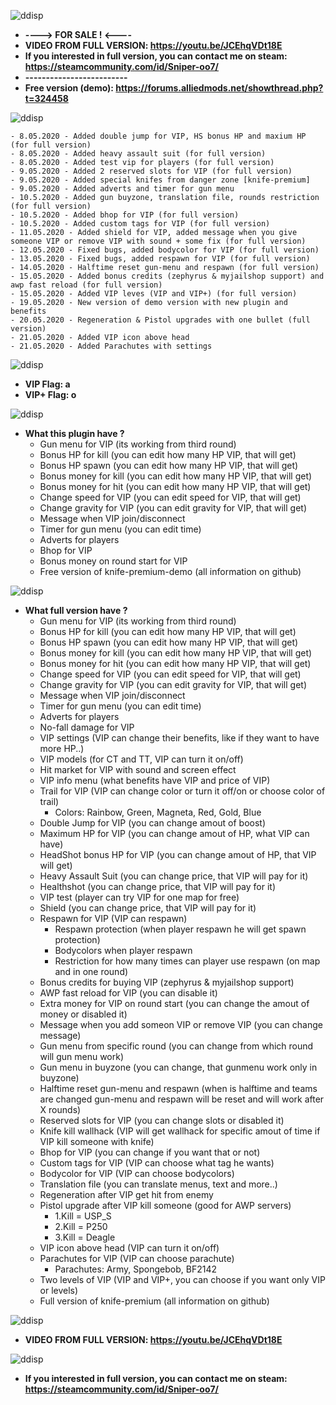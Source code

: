 ![ddisp](https://i.imgur.com/QyGaJdH.png)
* **----> FOR SALE ! <----**
* **VIDEO FROM FULL VERSION: https://youtu.be/JCEhqVDt18E** 
* **If you interested in full version, you can contact me on steam: https://steamcommunity.com/id/Sniper-oo7/**
* **-------------------------**
* **Free version (demo): https://forums.alliedmods.net/showthread.php?t=324458**

![ddisp](https://i.imgur.com/Lk1Rf6X.png)

    - 8.05.2020 - Added double jump for VIP, HS bonus HP and maxium HP (for full version)
    - 8.05.2020 - Added heavy assault suit (for full version)
    - 8.05.2020 - Added test vip for players (for full version)
    - 9.05.2020 - Added 2 reserved slots for VIP (for full version)
    - 9.05.2020 - Added special knifes from danger zone [knife-premium]
    - 9.05.2020 - Added adverts and timer for gun menu
    - 10.5.2020 - Added gun buyzone, translation file, rounds restriction (for full version)
    - 10.5.2020 - Added bhop for VIP (for full version)
    - 10.5.2020 - Added custom tags for VIP (for full version)
    - 11.05.2020 - Added shield for VIP, added message when you give someone VIP or remove VIP with sound + some fix (for full version)
    - 12.05.2020 - Fixed bugs, added bodycolor for VIP (for full version)
    - 13.05.2020 - Fixed bugs, added respawn for VIP (for full version)
    - 14.05.2020 - Halftime reset gun-menu and respawn (for full version)
    - 15.05.2020 - Added bonus credits (zephyrus & myjailshop support) and awp fast reload (for full version)
    - 15.05.2020 - Added VIP leves (VIP and VIP+) (for full version)
    - 19.05.2020 - New version of demo version with new plugin and benefits
    - 20.05.2020 - Regeneration & Pistol upgrades with one bullet (full version)
    - 21.05.2020 - Added VIP icon above head
    - 21.05.2020 - Added Parachutes with settings

![ddisp](https://i.imgur.com/dwCZyLh.png)
* **VIP Flag: a** 
* **VIP+ Flag: o** 

![ddisp](https://i.imgur.com/qWrJh4A.png)

* **What this plugin have ?**
    - Gun menu for VIP (its working from third round)
    - Bonus HP for kill (you can edit how many HP VIP, that will get)
    - Bonus HP spawn (you can edit how many HP VIP, that will get)
    - Bonus money for kill (you can edit how many HP VIP, that will get)
    - Bonus money for hit (you can edit how many HP VIP, that will get)
    - Change speed for VIP (you can edit speed for VIP, that will get)
    - Change gravity for VIP (you can edit gravity for VIP, that will get)
    - Message when VIP join/disconnect
    - Timer for gun menu (you can edit time)
    - Adverts for players
    - Bhop for VIP
    - Bonus money on round start for VIP
    - Free version of knife-premium-demo (all information on github)

![ddisp](https://i.imgur.com/eOzVDNv.png)
* **What full version have ?**
    - Gun menu for VIP (its working from third round)
    - Bonus HP for kill (you can edit how many HP VIP, that will get)
    - Bonus HP spawn (you can edit how many HP VIP, that will get)
    - Bonus money for kill (you can edit how many HP VIP, that will get)
    - Bonus money for hit (you can edit how many HP VIP, that will get)
    - Change speed for VIP (you can edit speed for VIP, that will get)
    - Change gravity for VIP (you can edit gravity for VIP, that will get)
    - Message when VIP join/disconnect
    - Timer for gun menu (you can edit time)
    - Adverts for players
    - No-fall damage for VIP
    - VIP settings (VIP can change their benefits, like if they want to have more HP..)
    - VIP models (for CT and TT, VIP can turn it on/off)
    - Hit market for VIP with sound and screen effect
    - VIP info menu (what benefits have VIP and price of VIP)
    - Trail for VIP (VIP can change color or turn it off/on or choose color of trail)
        - Colors: Rainbow, Green, Magneta, Red, Gold, Blue
    - Double Jump for VIP (you can change amout of boost)
    - Maximum HP for VIP (you can change amout of HP, what VIP can have)
    - HeadShot bonus HP for VIP (you can change amout of HP, that VIP will get)
    - Heavy Assault Suit (you can change price, that VIP will pay for it)
    - Healthshot (you can change price, that VIP will pay for it)
    - VIP test (player can try VIP for one map for free)
    - Shield (you can change price, that VIP will pay for it)
    - Respawn for VIP (VIP can respawn)
        - Respawn protection (when player respawn he will get spawn protection)
        - Bodycolors when player respawn
        - Restriction for how many times can player use respawn (on map and in one round)
    - Bonus credits for buying VIP (zephyrus & myjailshop support)
    - AWP fast reload for VIP (you can disable it)
    - Extra money for VIP on round start (you can change the amout of money or disabled it)
    - Message when you add someon VIP or remove VIP (you can change message)
    - Gun menu from specific round (you can change from which round will gun menu work)
    - Gun menu in buyzone (you can change, that gunmenu work only in buyzone)
    - Halftime reset gun-menu and respawn (when is halftime and teams are changed gun-menu and respawn will be reset and will work after X rounds)
    - Reserved slots for VIP (you can change slots or disabled it)
    - Knife kill wallhack (VIP will get wallhack for specific amout of time if VIP kill someone with knife)
    - Bhop for VIP (you can change if you want that or not)
    - Custom tags for VIP (VIP can choose what tag he wants)
    - Bodycolor for VIP (VIP can choose bodycolors)
    - Translation file (you can translate menus, text and more..)
    - Regeneration after VIP get hit from enemy
    - Pistol upgrade after VIP kill someone (good for AWP servers)
        - 1.Kill = USP_S
        - 2.Kill = P250
        - 3.Kill = Deagle
    - VIP icon above head (VIP can turn it on/off)
    - Parachutes for VIP (VIP can choose parachute)
        - Parachutes: Army, Spongebob, BF2142
    - Two levels of VIP (VIP and VIP+, you can choose if you want only VIP or levels)
    - Full version of knife-premium (all information on github)

![ddisp](https://i.imgur.com/3pFCZ4c.png)
* **VIDEO FROM FULL VERSION: https://youtu.be/JCEhqVDt18E** 

![ddisp](https://i.imgur.com/THOiZem.png)
* **If you interested in full version, you can contact me on steam: https://steamcommunity.com/id/Sniper-oo7/**
